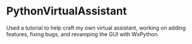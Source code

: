 # PythonVirtualAssistant
Used a tutorial to help craft my own virtual assistant, working on adding features, fixing bugs, and revamping the GUI with WxPython.
